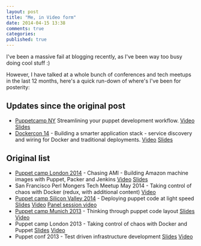 ```yaml
---
layout: post
title: "Me, in Video form"
date: 2014-04-15 13:38
comments: true
categories: 
published: true
---
```


I've been a massive fail at blogging recently, as I've been way too busy doing cool stuff :)

However, I have talked at a whole bunch of conferences and tech meetups in the last 12 months,
here's a quick run-down of where's I've been for posterity:

Updates since the original post
-------------------------------

  * [Puppetcamp NY](http://puppetlabs.com/events/puppet-camp-nyc) Streamlining your puppet development workflow. [Video](http://www.youtube.com/watch?v=lRmAMqrPd4k) [Slides](http://www.slideshare.net/bobtfish/steamlining-your-puppet-developmentpuppetconfny2014)
  * [Dockercon 14](http://www.dockercon.com/) - Building a smarter application stack - service discovery and wiring for Docker and traditional deployments. [Video](https://www.youtube.com/watch?v=49_5lwGtkmo) [Slides](http://www.slideshare.net/bobtfish/docker-confjune2014)

Original list
-------------

  * [Puppet camp London 2014](https://puppetlabs.com/events/puppet-camp-london-0) - Chasing AMI - Building Amazon machine images with Puppet, Packer and Jenkins [Video](http://www.youtube.com/watch?v=ZeCoHYwfn3g) [Slides](http://www.slideshare.net/bobtfish/chasing-ami-puppetcamplondonapr2014)
  * San Francisco Perl Mongers Tech Meetup May 2014 - Taking control of chaos with Docker (redux, with additional content) [Video](https://archive.org/details/tomasdorantakingcontrolofchaoswithdocker)
  * [Puppet camp Silicon Valley 2014](http://puppetlabs.com/blog/puppet-camp-silicon-valley) - Deploying puppet code at light speed [Slides](http://www.slideshare.net/bobtfish/deploying-puppet-code-at-light-speed) [Video](http://www.youtube.com/watch?v=CKdNDEyq1eA) [Panel session video](http://www.youtube.com/watch?v=W4Skk5D6drU)
  * [Puppet camp Munich 2013](http://www.netways.de/puppetcamp/archive_munich_2013/) - Thinking through puppet code layout [Slides](http://www.slideshare.net/bobtfish/code-layout-puppetcampmunich) [Video](http://www.youtube.com/watch?v=aiJ1pmrqR7E)
  * Puppet camp London 2013 - Taking control of chaos with Docker and Puppet [Slides](http://www.slideshare.net/bobtfish/docker-puppetcamp-london-2013) [Video](http://www.youtube.com/watch?v=KSo_mcJxFIA)
  * Puppet conf 2013 - Test driven infrastructure development [Slides]() [Video](http://www.youtube.com/watch?v=S8_a5G1UCdM)

